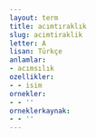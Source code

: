 ```yaml
---
layout: term
title: acımtıraklık
slug: acimtiraklik
letter: A
lisan: Türkçe
anlamlar:
- acımsılık
ozellikler:
- - isim
ornekler:
- - ''
orneklerkaynak:
- - ''
---
```

